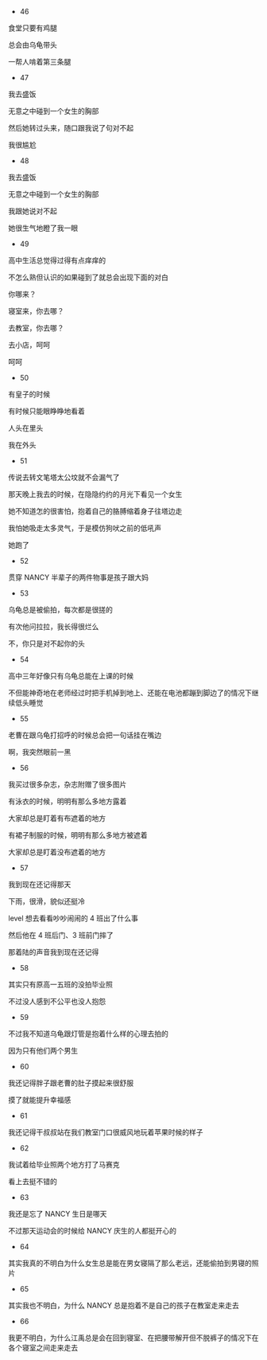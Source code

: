- 46

 食堂只要有鸡腿

 总会由乌龟带头

 一帮人啃着第三条腿

- 47

 我去盛饭

 无意之中碰到一个女生的胸部

 然后她转过头来，随口跟我说了句对不起

 我很尴尬

- 48

 我去盛饭

 无意之中碰到一个女生的胸部

 我跟她说对不起

 她很生气地瞪了我一眼

- 49

 高中生活总觉得过得有点痒痒的

 不怎么熟但认识的如果碰到了就总会出现下面的对白

 你哪来？

 寝室来，你去哪？

 去教室，你去哪？

 去小店，呵呵

 呵呵

- 50

 有皇子的时候

 有时候只能眼睁睁地看着

 人头在里头

 我在外头

- 51

 传说去转文笔塔太公坟就不会漏气了

 那天晚上我去的时候，在隐隐约约的月光下看见一个女生

 她不知道怎的很害怕，抱着自己的胳膊缩着身子往塔边走

 我怕她吸走太多灵气，于是模仿狗吠之前的低吼声

 她跑了

- 52

 贯穿 NANCY 半辈子的两件物事是孩子跟大妈

- 53

 乌龟总是被偷拍，每次都是很搓的

 有次他问拉拉，我长得很烂么

 不，你只是对不起你的头

- 54

 高中三年好像只有乌龟总能在上课的时候

 不但能神奇地在老师经过时把手机掉到地上、还能在电池都蹦到脚边了的情况下继续低头睡觉

- 55

 老曹在跟乌龟打招呼的时候总会把一句话挂在嘴边

 啊，我突然眼前一黑

- 56

 我买过很多杂志，杂志附赠了很多图片

 有泳衣的时候，明明有那么多地方露着

 大家却总是盯着有布遮着的地方

 有裙子制服的时候，明明有那么多地方被遮着

 大家却总是盯着没布遮着的地方

- 57

 我到现在还记得那天

 下雨，很滑，貌似还挺冷

 level 想去看看吵吵闹闹的 4 班出了什么事

 然后他在 4 班后门、3 班前门摔了

 那着陆的声音我到现在还记得

- 58

 其实只有原高一五班的没拍毕业照

 不过没人感到不公平也没人抱怨

- 59

 不过我不知道乌龟跟灯管是抱着什么样的心理去拍的

 因为只有他们两个男生

- 60

 我还记得胖子跟老曹的肚子摸起来很舒服

 摸了就能提升幸福感

- 61

 我还记得干叔叔站在我们教室门口很威风地玩着苹果时候的样子

- 62

 我试着给毕业照两个地方打了马赛克

 看上去挺不错的

- 63

 我还是忘了 NANCY 生日是哪天

 不过那天运动会的时候给 NANCY 庆生的人都挺开心的

- 64

 其实我真的不明白为什么女生总是能在男女寝隔了那么老远，还能偷拍到男寝的照片

- 65

 其实我也不明白，为什么 NANCY 总是抱着不是自己的孩子在教室走来走去

- 66

 我更不明白，为什么江禹总是会在回到寝室、在把腰带解开但不脱裤子的情况下在各个寝室之间走来走去
